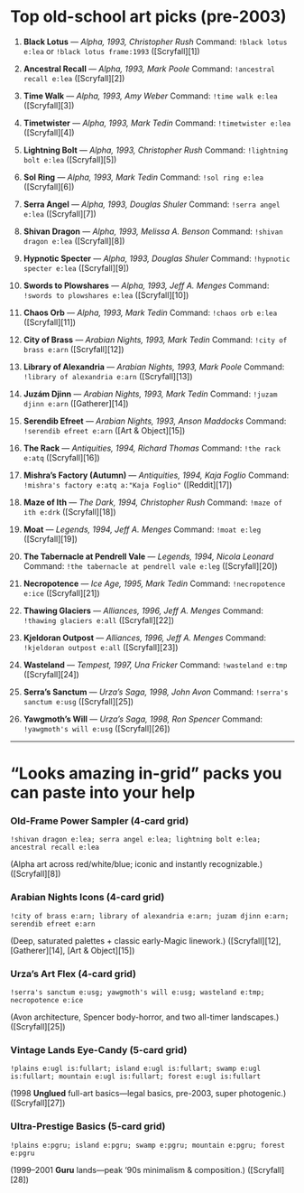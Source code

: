 # Top old-school art picks (pre-2003)

1. **Black Lotus** — *Alpha, 1993, Christopher Rush*
   Command: `!black lotus e:lea` or `!black lotus frame:1993`  ([Scryfall][1])

2. **Ancestral Recall** — *Alpha, 1993, Mark Poole*
   Command: `!ancestral recall e:lea`  ([Scryfall][2])

3. **Time Walk** — *Alpha, 1993, Amy Weber*
   Command: `!time walk e:lea`  ([Scryfall][3])

4. **Timetwister** — *Alpha, 1993, Mark Tedin*
   Command: `!timetwister e:lea`  ([Scryfall][4])

5. **Lightning Bolt** — *Alpha, 1993, Christopher Rush*
   Command: `!lightning bolt e:lea`  ([Scryfall][5])

6. **Sol Ring** — *Alpha, 1993, Mark Tedin*
   Command: `!sol ring e:lea`  ([Scryfall][6])

7. **Serra Angel** — *Alpha, 1993, Douglas Shuler*
   Command: `!serra angel e:lea`  ([Scryfall][7])

8. **Shivan Dragon** — *Alpha, 1993, Melissa A. Benson*
   Command: `!shivan dragon e:lea`  ([Scryfall][8])

9. **Hypnotic Specter** — *Alpha, 1993, Douglas Shuler*
   Command: `!hypnotic specter e:lea`  ([Scryfall][9])

10. **Swords to Plowshares** — *Alpha, 1993, Jeff A. Menges*
    Command: `!swords to plowshares e:lea`  ([Scryfall][10])

11. **Chaos Orb** — *Alpha, 1993, Mark Tedin*
    Command: `!chaos orb e:lea`  ([Scryfall][11])

12. **City of Brass** — *Arabian Nights, 1993, Mark Tedin*
    Command: `!city of brass e:arn`  ([Scryfall][12])

13. **Library of Alexandria** — *Arabian Nights, 1993, Mark Poole*
    Command: `!library of alexandria e:arn`  ([Scryfall][13])

14. **Juzám Djinn** — *Arabian Nights, 1993, Mark Tedin*
    Command: `!juzam djinn e:arn`  ([Gatherer][14])

15. **Serendib Efreet** — *Arabian Nights, 1993, Anson Maddocks*
    Command: `!serendib efreet e:arn`  ([Art & Object][15])

16. **The Rack** — *Antiquities, 1994, Richard Thomas*
    Command: `!the rack e:atq`  ([Scryfall][16])

17. **Mishra’s Factory (Autumn)** — *Antiquities, 1994, Kaja Foglio*
    Command: `!mishra's factory e:atq a:"Kaja Foglio"`  ([Reddit][17])

18. **Maze of Ith** — *The Dark, 1994, Christopher Rush*
    Command: `!maze of ith e:drk`  ([Scryfall][18])

19. **Moat** — *Legends, 1994, Jeff A. Menges*
    Command: `!moat e:leg`  ([Scryfall][19])

20. **The Tabernacle at Pendrell Vale** — *Legends, 1994, Nicola Leonard*
    Command: `!the tabernacle at pendrell vale e:leg`  ([Scryfall][20])

21. **Necropotence** — *Ice Age, 1995, Mark Tedin*
    Command: `!necropotence e:ice`  ([Scryfall][21])

22. **Thawing Glaciers** — *Alliances, 1996, Jeff A. Menges*
    Command: `!thawing glaciers e:all`  ([Scryfall][22])

23. **Kjeldoran Outpost** — *Alliances, 1996, Jeff A. Menges*
    Command: `!kjeldoran outpost e:all`  ([Scryfall][23])

24. **Wasteland** — *Tempest, 1997, Una Fricker*
    Command: `!wasteland e:tmp`  ([Scryfall][24])

25. **Serra’s Sanctum** — *Urza’s Saga, 1998, John Avon*
    Command: `!serra's sanctum e:usg`  ([Scryfall][25])

26. **Yawgmoth’s Will** — *Urza’s Saga, 1998, Ron Spencer*
    Command: `!yawgmoth's will e:usg`  ([Scryfall][26])

---

# “Looks amazing in-grid” packs you can paste into your help

### Old-Frame Power Sampler (4-card grid)

```
!shivan dragon e:lea; serra angel e:lea; lightning bolt e:lea; ancestral recall e:lea
```

(Alpha art across red/white/blue; iconic and instantly recognizable.) ([Scryfall][8])

### Arabian Nights Icons (4-card grid)

```
!city of brass e:arn; library of alexandria e:arn; juzam djinn e:arn; serendib efreet e:arn
```

(Deep, saturated palettes + classic early-Magic linework.) ([Scryfall][12], [Gatherer][14], [Art & Object][15])

### Urza’s Art Flex (4-card grid)

```
!serra's sanctum e:usg; yawgmoth's will e:usg; wasteland e:tmp; necropotence e:ice
```

(Avon architecture, Spencer body-horror, and two all-timer landscapes.) ([Scryfall][25])

### Vintage Lands Eye-Candy (5-card grid)

```
!plains e:ugl is:fullart; island e:ugl is:fullart; swamp e:ugl is:fullart; mountain e:ugl is:fullart; forest e:ugl is:fullart
```

(1998 **Unglued** full-art basics—legal basics, pre-2003, super photogenic.) ([Scryfall][27])

### Ultra-Prestige Basics (5-card grid)

```
!plains e:pgru; island e:pgru; swamp e:pgru; mountain e:pgru; forest e:pgru
```

(1999–2001 **Guru** lands—peak ‘90s minimalism & composition.) ([Scryfall][28])
